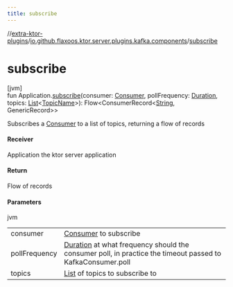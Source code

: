 ```yaml
---
title: subscribe
---
```

//[extra-ktor-plugins](../../index.md)/[io.github.flaxoos.ktor.server.plugins.kafka.components](index.md)/[subscribe](subscribe.md)



# subscribe



[jvm]\
fun Application.[subscribe](subscribe.md)(consumer: [Consumer](../io.github.flaxoos.ktor.server.plugins.kafka/-consumer/index.md), pollFrequency: [Duration](https://kotlinlang.org/api/latest/jvm/stdlib/kotlin.time/-duration/index.md), topics: [List](https://kotlinlang.org/api/latest/jvm/stdlib/kotlin.collections/-list/index.md)&lt;[TopicName](../io.github.flaxoos.ktor.server.plugins.kafka/-topic-name/index.md)&gt;): Flow&lt;ConsumerRecord&lt;[String](https://kotlinlang.org/api/latest/jvm/stdlib/kotlin/-string/index.md), GenericRecord&gt;&gt;



Subscribes a [Consumer](../io.github.flaxoos.ktor.server.plugins.kafka/-consumer/index.md) to a list of topics, returning a flow of records



#### Receiver



Application the ktor server application



#### Return



Flow of records



#### Parameters


jvm

| | |
|---|---|
| consumer | [Consumer](../io.github.flaxoos.ktor.server.plugins.kafka/-consumer/index.md) to subscribe |
| pollFrequency | [Duration](https://kotlinlang.org/api/latest/jvm/stdlib/kotlin.time/-duration/index.md) at what frequency should the consumer poll, in practice the timeout passed to KafkaConsumer.poll |
| topics | [List](https://kotlinlang.org/api/latest/jvm/stdlib/kotlin.collections/-list/index.md) of topics to subscribe to |




